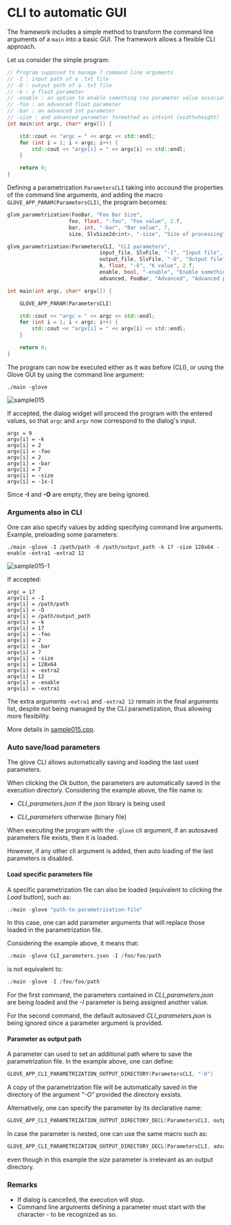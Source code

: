 # CLI to automatic GUI

The framework includes a simple method to transform the command line arguments of a `main` into a basic GUI. The framework allows a flexible CLI approach.

Let us consider the simple program:

```cpp
// Program supposed to manage 7 command line arguments
// -I : input path of a .txt file
// -O : output path of a .txt file
// -k : a float parameter
// -enable : an option to enable something (no parameter value associated)
// -foo : an advanced float parameter
// -bar : an advanced int parameter
// -size : and advanced parameter formatted as intxint (widthxheight)
int main(int argc, char* argv[]) {

    std::cout << "argc = " << argc << std::endl;
    for (int i = 1; i < argc; i++) {
        std::cout << "argv[i] = " << argv[i] << std::endl;
    }

    return 0;
}
```

Defining a parametrization `ParametersCLI` taking into accound the properties of the command line arguments, and adding the macro <code>GLOVE_APP_PARAM(ParametersCLI)</code>, the program becomes:

```cpp
glvm_parametrization(FooBar, "Foo Bar Size",
                    foo, float, "-foo", "Foo value", 2.f,
                    bar, int, "-bar", "Bar value", 7,
                    size, SlvSize2d<int>, "-size", "Size of processing", SlvSize2d<int>(- 1, -1))

glvm_parametrization(ParametersCLI, "CLI parameters",
                              input_file, SlvFile, "-I", "Input file", SlvFile(SlvFileExtensions({ ".txt" }), SlvFile::IO::Read),
                              output_file, SlvFile, "-O", "Output file", SlvFile(SlvFileExtensions({ ".txt" }), SlvFile::IO::Write),
                              k, float, "-k", "K value", 2.f,
                              enable, bool, "-enable", "Enable something", false,
                              advanced, FooBar, "Advanced", "Advanced parameters", FooBar());

int main(int argc, char* argv[]) {

    GLOVE_APP_PARAM(ParametersCLI)

    std::cout << "argc = " << argc << std::endl;
    for (int i = 1; i < argc; i++) {
        std::cout << "argv[i] = " << argv[i] << std::endl;
    }

    return 0;
}
```

The program can now be executed either as it was before (CLI), or using the Glove GUI by using the command line argument:

```shell
./main -glove
```

![sample015](../../images/samples/sample015.png)

If accepted, the dialog widget will proceed the program with the entered values, so that <code>argc</code> and <code>argv</code> now correspond to the dialog's input.

```shell
argc = 9
argv[i] = -k
argv[i] = 2
argv[i] = -foo
argv[i] = 2
argv[i] = -bar
argv[i] = 7
argv[i] = -size
argv[i] = -1x-1
```

Since **-I** and **-O** are empty, they are being ignored.

### Arguments also in CLI

One can also specify values by adding specifying command line arguments.
Example, preloading some parameters:

```shell
./main -glove -I /path/path -O /path/output_path -k 17 -size 128x64 -enable -extra1 -extra2 12
```

![sample015-1](../../images/samples/sample015-1.png)

If accepted:

```shell
argc = 17
argv[i] = -I
argv[i] = /path/path
argv[i] = -O
argv[i] = /path/output_path
argv[i] = -k
argv[i] = 17
argv[i] = -foo
argv[i] = 2
argv[i] = -bar
argv[i] = 7
argv[i] = -size
argv[i] = 128x64
argv[i] = -extra2
argv[i] = 12
argv[i] = -enable
argv[i] = -extra1
```

The extra arguments <code>-extra1</code> and <code>-extra2 12</code> remain in the final arguments list, despite not being managed by the CLI parametization, thus allowing more flexibility.

More details in [sample015.cpp](/src/src_samples/src_sample015/sample015.cpp).

### Auto save/load parameters

The glove CLI allows automatically saving and loading the last used parameters. 

When clicking the *Ok* button, the parameters are automatically saved in the execution directory. Considering the example above, the file name is:

- *CLI_parameters.json* if the json library is being used

- *CLI_parameters* otherwise (binary file)

When executing the program with the <code>-glove</code> cli argument, if an autosaved parameters file exists, then it is loaded.

However, if any other cli argument is added, then auto loading of the last parameters is disabled.

#### Load specific parameters file

A specific parametrization file can also be loaded (equivalent to clicking the *Load* button), such as:

```cpp
./main -glove "path-to-parametrization-file"
```

In this case, one can add parameter arguments that will replace those loaded in the parametrization file.

Considering the example above, it means that:

```cpp
./main -glove CLI_parameters.json -I /foo/foo/path
```

is not equivalent to:

```cpp
./main -glove -I /foo/foo/path
```

For the first command, the parameters contained in *CLI_parameters.json* are being loaded and the *-I* parameter is being assigned another value. 

For the second command, the default autosaved *CLI_parameters.json* is being ignored since a parameter argument is provided.

#### Parameter as output path

A parameter can used to set an additional path where to save the parametrization file. In the example above, one can define:

```cpp
GLOVE_APP_CLI_PARAMETRIZATION_OUTPUT_DIRECTORY(ParametersCLI, "-O")
```

A copy of the parametrization file will be automatically saved in the directory of the argument *"-O"* provided the directory exsists.

Alternatively, one can specify the parameter by its declarative name:

```cpp
GLOVE_APP_CLI_PARAMETRIZATION_OUTPUT_DIRECTORY_DECL(ParametersCLI, output_file)
```

In case the parameter is nested, one can use the same macro such as:

```cpp
GLOVE_APP_CLI_PARAMETRIZATION_OUTPUT_DIRECTORY_DECL(ParametersCLI, advanced, size)
```

even though in this example the *size* parameter is irrelevant as an output directory.

### Remarks

- If dialog is cancelled, the execution will stop.
- Command line arguments defining a parameter must start with the character - to be recognized as so.
